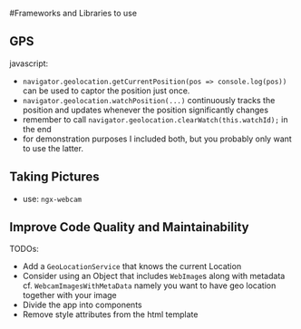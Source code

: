 #Frameworks and Libraries to use

## GPS
javascript:  
- `navigator.geolocation.getCurrentPosition(pos => console.log(pos))` can be used to captor the position just once.
- `navigator.geolocation.watchPosition(...)` continuously tracks the position and updates whenever the position significantly changes
- remember to call `navigator.geolocation.clearWatch(this.watchId);` in the end
- for demonstration purposes I included both, but you probably only want to use the latter.

## Taking Pictures
- use: `ngx-webcam`

## Improve Code Quality and Maintainability
TODOs:
- Add a `GeoLocationService` that knows the current Location
- Consider using an Object that includes `WebImage`s along with metadata cf. `WebcamImagesWithMetaData` namely you want to have geo location
 together with your image
- Divide the app into components
- Remove style attributes from the html template

